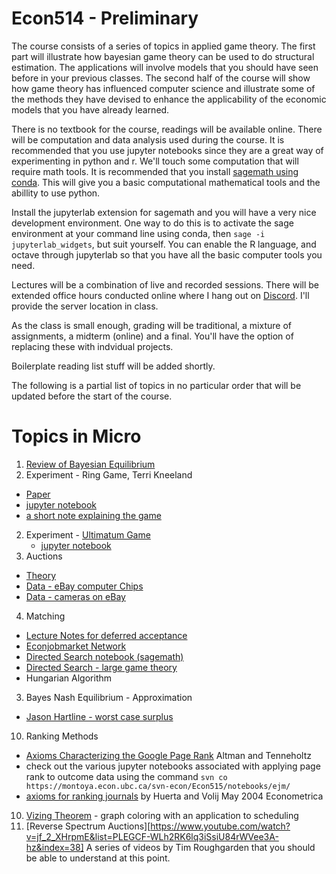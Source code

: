 # Econ514 - Preliminary

The course consists of a series of topics in applied game theory.  The first part will illustrate how bayesian game theory can be used to do 
structural estimation.  The applications will involve models that you should have seen before in your previous classes.  The second half of the 
course will show how game theory has influenced computer science and illustrate some of the methods they have devised to enhance the applicability
of the economic models that you have already learned.

There is no textbook for the course, readings will be available online. There will be computation and data analysis used during the course.  It is
recommended that you use jupyter notebooks since they are a great way of experimenting in python and r.  We'll touch some computation that will require
math tools.  It is recommended that you install [sagemath using conda](https://doc.sagemath.org/html/en/installation/conda.html).  This will give you a basic 
computational mathematical tools and the abillity to use python.

Install the jupyterlab extension for sagemath and you will have a very nice development environment.  One way to do this is to activate the sage environment at your 
command line using conda, then `sage -i jupyterlab_widgets`, but suit yourself.  You can enable the R language, and octave through jupyterlab so that you have all the 
basic computer tools you need.

Lectures will be a combination of live and recorded sessions.  There will be extended office hours conducted online where I hang out on [Discord](https://discord.com).  I'll
provide the server location in class.

As the class is small enough, grading will be traditional, a mixture of assignments, a midterm (online) and a final.  You'll have the option of replacing these with indvidual
projects.

Boilerplate reading list stuff will be added shortly.

The following is a partial list of topics in no particular order that will be updated before the start of the course.

# Topics in Micro

1. [Review of Bayesian Equilibrium](https://montoya.econ.ubc.ca/Econ600/bayesian.pdf)
6. Experiment - Ring Game, Terri Kneeland
  * [Paper](http://www.tkneeland.com/uploads/9/5/4/8/95483354/ecta11983.pdf)
  * [jupyter notebook](https://montoya.econ.ubc.ca/Econ515/ring_game.slides.html)
  * [a short note explaining the game](https://montoya.econ.ubc.ca/Econ306/terri_experiment.pdf)
2. Experiment - [Ultimatum Game](https://montoya.econ.ubc.ca/Econ600/mike_reference_offer.pdf)
    * [jupyter notebook](https://montoya.econ.ubc.ca/Econ600/ultimatum_game_2.slides.html)
3. Auctions
  * [Theory](https://montoya.econ.ubc.ca/Econ600/auctions.pdf)
  * [Data - eBay computer Chips](tba)
  * [Data - cameras on eBay](tba)
4.  Matching
  * [Lecture Notes for deferred acceptance](http://montoya.econ.ubc.ca/Econ600/matching.pdf)
  * [Econjobmarket Network](https://montoya.econ.ubc.ca/Econ515/notebooks/ejm/econjobmarket.ipynb)
  * [Directed Search notebook (sagemath)](https://montoya.econ.ubc.ca/Econ600/notebooks/directed_search/directed_search_2.ipynb)
  * [Directed Search - large game theory](https://montoya.econ.ubc.ca/Econ600/large_games.pdf)
  * Hungarian Algorithm
3. Bayes Nash Equilibrium - Approximation
  * [Jason Hartline - worst case surplus](http://jasonhartline.com/MDnA/MDnA-chX.pdf)
10. Ranking Methods
  * [Axioms Characterizing the Google Page Rank](https://www.cse.huji.ac.il/~noam/econcs/p1-altman.pdf) Altman and Tenneholtz
  * check out the various jupyter notebooks associated with applying page rank to outcome data using the command `svn co https://montoya.econ.ubc.ca/svn-econ/Econ515/notebooks/ejm/`
  * [axioms for ranking journals](https://www.jstor.org/stable/3598842?seq=1#metadata_info_tab_contents) by Huerta and Volij May 2004 Econometrica
10. [Vizing Theorem](https://montoya.econ.ubc.ca/Econ600/vizing.pdf) - graph coloring with an application to scheduling
10. [Reverse Spectrum Auctions][https://www.youtube.com/watch?v=jf_2_XHrpmE&list=PLEGCF-WLh2RK6lq3iSsiU84rWVee3A-hz&index=38] A series of videos by
    Tim Roughgarden that you should be able to  understand at this point.